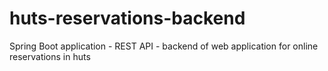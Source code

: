 # huts-reservations-backend
Spring Boot application - REST API - backend of web application for online reservations in huts
